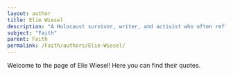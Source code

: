 ```yaml
---
layout: author
title: Elie Wiesel
description: "A Holocaust survivor, writer, and activist who often reflected on faith and the human condition in the face of suffering, particularly in his book 'Night'."
subject: "Faith"
parent: Faith
permalink: /Faith/authors/Elie-Wiesel/
---
```


Welcome to the page of Elie Wiesel! Here you can find their quotes.
